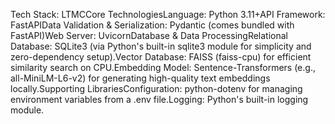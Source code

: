 Tech Stack: LTMCCore TechnologiesLanguage: Python 3.11+API Framework: FastAPIData Validation & Serialization: Pydantic (comes bundled with FastAPI)Web Server: UvicornDatabase & Data ProcessingRelational Database: SQLite3 (via Python's built-in sqlite3 module for simplicity and zero-dependency setup).Vector Database: FAISS (faiss-cpu) for efficient similarity search on CPU.Embedding Model: Sentence-Transformers (e.g., all-MiniLM-L6-v2) for generating high-quality text embeddings locally.Supporting LibrariesConfiguration: python-dotenv for managing environment variables from a .env file.Logging: Python's built-in logging module.
